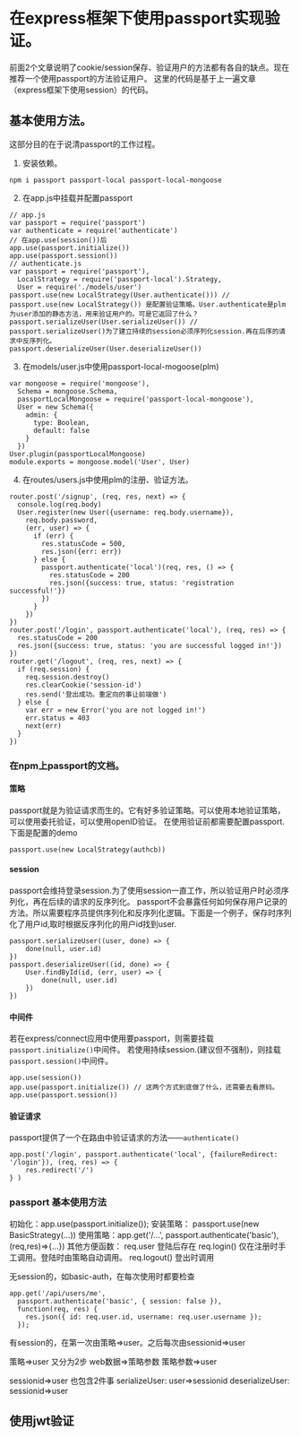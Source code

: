 # 在express框架下使用passport实现验证。

前面2个文章说明了cookie/session保存、验证用户的方法都有各自的缺点。现在推荐一个使用passport的方法验证用户。 
这里的代码是基于上一遍文章（express框架下使用session）的代码。

## 基本使用方法。

这部分目的在于说清passport的工作过程。

1. 安装依赖。

```
npm i passport passport-local passport-local-mongoose
```
 
2. 在app.js中挂载并配置passport

```
// app.js
var passport = require('passport')
var authenticate = require('authenticate')
// 在app.use(session())后
app.use(passport.initialize())
app.use(passport.session())
// authenticate.js
var passport = require('passport'),
  LocalStrategy = require('passport-local').Strategy,
  User = require('./models/user')
passport.use(new LocalStrategy(User.authenticate())) // passport.use(new LocalStrategy()) 是配置验证策略。User.authenticate是plm为user添加的静态方法，用来验证用户的。可是它返回了什么？
passport.serializeUser(User.serializeUser()) // passport.serializeUser()为了建立持续的session必须序列化session.再在后序的请求中反序列化。
passport.deserializeUser(User.deserializeUser())

```

3. 在models/user.js中使用passport-local-mogoose(plm)

```
var mongoose = require('mongoose'),
  Schema = mongoose.Schema,
  passportLocalMongoose = require('passport-local-mongoose'),
  User = new Schema({
    admin: {
      type: Boolean,
      default: false
    }
  })
User.plugin(passportLocalMongoose)
module.exports = mongoose.model('User', User)
```

4. 在routes/users.js中使用plm的注册、验证方法。

```
router.post('/signup', (req, res, next) => {
  console.log(req.body)
  User.register(new User({username: req.body.username}),
    req.body.password,
    (err, user) => {
      if (err) {
        res.statusCode = 500,
        res.json({err: err})
      } else {
        passport.authenticate('local')(req, res, () => {
          res.statusCode = 200
          res.json({success: true, status: 'registration successful!'})
        })
      }
    })
})
router.post('/login', passport.authenticate('local'), (req, res) => {
  res.statusCode = 200
  res.json({success: true, status: 'you are successful logged in!'})
})
router.get('/logout', (req, res, next) => {
  if (req.session) {
    req.session.destroy()
    res.clearCookie('session-id')
    res.send('登出成功。重定向的事让前端做')
  } else {
    var err = new Error('you are not logged in!')
    err.status = 403
    next(err)
  }
})
```
### 在npm上passport的文档。

#### 策略

passport就是为验证请求而生的。它有好多验证策略。可以使用本地验证策略，可以使用委托验证，可以使用openID验证。
在使用验证前都需要配置passport.下面是配置的demo
```
passport.use(new LocalStrategy(authcb))
```

#### session

passport会维持登录session.为了使用session一直工作，所以验证用户时必须序列化，再在后续的请求的反序列化。
passport不会暴露任何如何保存用户记录的方法。所以需要程序员提供序列化和反序列化逻辑。下面是一个例子，保存时序列化了用户id,取时根据反序列化的用户id找到user.
```
passport.serializeUser((user, done) => {
    done(null, user.id)
})
passport.deserializeUser((id, done) => {
    User.findById(id, (err, user) => {
        done(null, user.id)
    })
})
```

#### 中间件

若在express/connect应用中使用要passport，则需要挂载`passport.initialize()`中间件。
若使用持续session.(建议但不强制)，则挂载`passport.session()`中间件。

```
app.use(session())
app.use(passport.initialize()) // 这两个方式到底做了什么，还需要去看原码。
app.use(passport.session())
```

#### 验证请求

passport提供了一个在路由中验证请求的方法——`authenticate()`
```
app.post('/login', passport.authenticate('local', {failureRedirect: '/login'}), (req, res) => {
    res.redirect('/')
} )
```

### passport 基本使用方法

初始化：app.use(passport.initialize());
安装策略： passport.use(new BasicStrategy(...))
使用策略：app.get('/...', passport.authenticate('basic'),(req,res)=>{...})
其他方便函数：
req.user 登陆后存在
req.login() 仅在注册时手工调用。登陆时由策略自动调用。
req.logout() 登出时调用

无session的，如basic-auth，在每次使用时都要检查

```
app.get('/api/users/me',
  passport.authenticate('basic', { session: false }),
  function(req, res) {
    res.json({ id: req.user.id, username: req.user.username });
  });
```

有session的，在第一次由策略=>user。之后每次由sessionid=>user

策略=>user 又分为2步
web数据=>策略参数
策略参数=>user

sessionid=>user 也包含2件事
serializeUser: user=>sessionid
deserializeUser: sessionid=>user
## 使用jwt验证